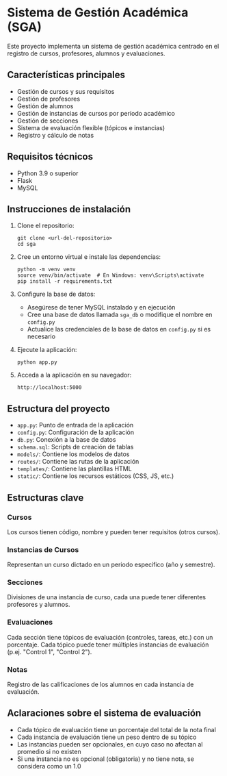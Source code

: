 # Sistema de Gestión Académica (SGA)

Este proyecto implementa un sistema de gestión académica centrado en el registro de cursos, profesores, alumnos y evaluaciones.

## Características principales

- Gestión de cursos y sus requisitos
- Gestión de profesores 
- Gestión de alumnos
- Gestión de instancias de cursos por período académico
- Gestión de secciones
- Sistema de evaluación flexible (tópicos e instancias)
- Registro y cálculo de notas

## Requisitos técnicos

- Python 3.9 o superior
- Flask
- MySQL

## Instrucciones de instalación

1. Clone el repositorio:
   ```
   git clone <url-del-repositorio>
   cd sga
   ```

2. Cree un entorno virtual e instale las dependencias:
   ```
   python -m venv venv
   source venv/bin/activate  # En Windows: venv\Scripts\activate
   pip install -r requirements.txt
   ```

3. Configure la base de datos:
   - Asegúrese de tener MySQL instalado y en ejecución
   - Cree una base de datos llamada `sga_db` o modifique el nombre en `config.py`
   - Actualice las credenciales de la base de datos en `config.py` si es necesario

4. Ejecute la aplicación:
   ```
   python app.py
   ```

5. Acceda a la aplicación en su navegador:
   ```
   http://localhost:5000
   ```

## Estructura del proyecto

- `app.py`: Punto de entrada de la aplicación
- `config.py`: Configuración de la aplicación
- `db.py`: Conexión a la base de datos
- `schema.sql`: Scripts de creación de tablas
- `models/`: Contiene los modelos de datos
- `routes/`: Contiene las rutas de la aplicación
- `templates/`: Contiene las plantillas HTML
- `static/`: Contiene los recursos estáticos (CSS, JS, etc.)

## Estructuras clave

### Cursos
Los cursos tienen código, nombre y pueden tener requisitos (otros cursos).

### Instancias de Cursos
Representan un curso dictado en un periodo específico (año y semestre).

### Secciones
Divisiones de una instancia de curso, cada una puede tener diferentes profesores y alumnos.

### Evaluaciones
Cada sección tiene tópicos de evaluación (controles, tareas, etc.) con un porcentaje. Cada tópico puede tener múltiples instancias de evaluación (p.ej. "Control 1", "Control 2").

### Notas
Registro de las calificaciones de los alumnos en cada instancia de evaluación.

## Aclaraciones sobre el sistema de evaluación

- Cada tópico de evaluación tiene un porcentaje del total de la nota final
- Cada instancia de evaluación tiene un peso dentro de su tópico
- Las instancias pueden ser opcionales, en cuyo caso no afectan al promedio si no existen
- Si una instancia no es opcional (obligatoria) y no tiene nota, se considera como un 1.0